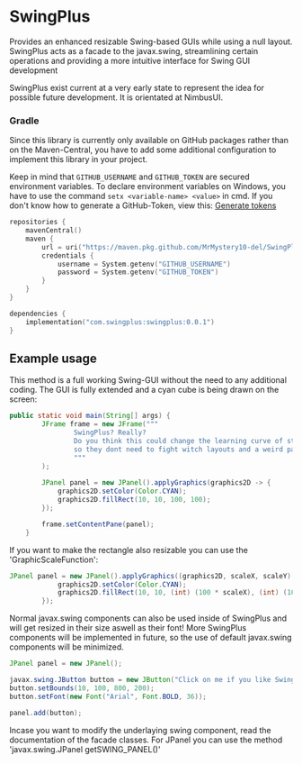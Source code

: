 # SwingPlus
Provides an enhanced resizable Swing-based GUIs while using a null layout.
SwingPlus acts as a facade to the javax.swing, streamlining
certain operations and providing a more intuitive interface for Swing GUI development

SwingPlus exist current at a very early state to represent the idea for possible future development.
It is orientated at NimbusUI.

### Gradle
Since this library is currently only available on GitHub packages rather than on the Maven-Central, 
you have to add some additional configuration to implement this library in your project.

Keep in mind that `GITHUB_USERNAME` and `GITHUB_TOKEN` are secured environment variables.
To declare environment variables on Windows, you have to use the command `setx <variable-name> <value>` in cmd.
If you don't know how to generate a GitHub-Token, view this:
[Generate tokens](https://docs.github.com/en/authentication/keeping-your-account-and-data-secure/managing-your-personal-access-tokens#creating-a-fine-grained-personal-access-token)
```kotlin
repositories {
    mavenCentral()
    maven {
        url = uri("https://maven.pkg.github.com/MrMystery10-del/SwingPlus")
        credentials {
            username = System.getenv("GITHUB_USERNAME")
            password = System.getenv("GITHUB_TOKEN")
        }
    }
}

dependencies {
    implementation("com.swingplus:swingplus:0.0.1")
}
```

## Example usage

This method is a full working Swing-GUI without the need to any additional coding.
The GUI is fully extended and a cyan cube is being drawn on the screen:
```java
public static void main(String[] args) {
        JFrame frame = new JFrame("""
                SwingPlus? Really?
                Do you think this could change the learning curve of students,
                so they dont need to fight witch layouts and a weird pack() method?
                """
        );
        
        JPanel panel = new JPanel().applyGraphics(graphics2D -> {
            graphics2D.setColor(Color.CYAN);
            graphics2D.fillRect(10, 10, 100, 100);
        });

        frame.setContentPane(panel);
    }
```

If you want to make the rectangle also resizable you can use the 'GraphicScaleFunction':
```java
JPanel panel = new JPanel().applyGraphics((graphics2D, scaleX, scaleY) -> {
            graphics2D.setColor(Color.CYAN);
            graphics2D.fillRect(10, 10, (int) (100 * scaleX), (int) (100 * scaleY));
        });
```

Normal javax.swing components can also be used inside of SwingPlus and will get resized in their size aswell as their font!
More SwingPlus components will be implemented in future, so the use of default javax.swing components will be minimized.
```java
JPanel panel = new JPanel();

javax.swing.JButton button = new JButton("Click on me if you like SwingPlus :P");
button.setBounds(10, 100, 800, 200);
button.setFont(new Font("Arial", Font.BOLD, 36));

panel.add(button);
```

Incase you want to modify the underlaying swing component, read the documentation of the facade classes.
For JPanel you can use the method 'javax.swing.JPanel getSWING_PANEL()'
